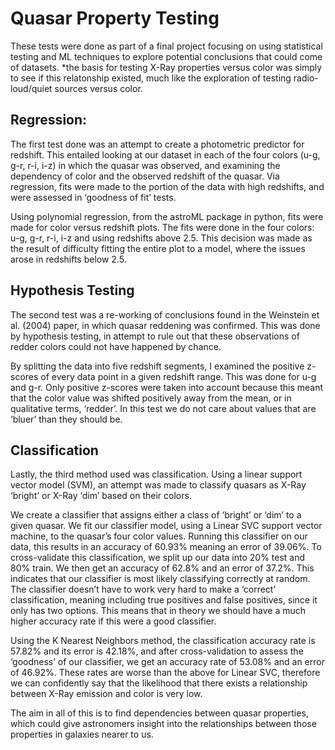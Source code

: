 # Quasar Property Testing
These tests were done as part of a final project focusing on using statistical testing and ML techniques to explore potential conclusions that could come of datasets. *the basis for testing X-Ray properties versus color was simply to see if this relatonship existed, much like the exploration of testing radio-loud/quiet sources versus color.

## Regression:
The first test done was an attempt to create a photometric predictor for redshift. This entailed looking at our dataset in each of the four colors (u-g, g-r, r-i, i-z) in which the quasar was observed, and examining the dependency of color and the observed redshift of the quasar. Via regression, fits were made to the portion of the data with high redshifts, and were assessed in ‘goodness of fit’ tests.

Using polynomial regression, from the astroML package in python, fits were made for color versus redshift plots. The fits were done in the four colors: u-g, g-r, r-i, i-z and using redshifts above 2.5. This decision was made as the result of difficulty fitting the entire plot to a model, where the issues arose in redshifts below 2.5.

## Hypothesis Testing
The second test was a re-working of conclusions found in the Weinstein et al. (2004) paper, in which quasar reddening was confirmed. This was done by hypothesis testing, in attempt to rule out that these observations of redder colors could not have happened by chance.

By splitting the data into five redshift segments, I examined the positive z-scores of every data point in a given redshift range. This was done for u-g and g-r. Only positive z-scores were taken into account because this meant that the color value was shifted positively away from the mean, or in qualitative terms, ‘redder’. In this test we do not care about values that are ‘bluer’ than they should be.  

## Classification
Lastly, the third method used was classification. Using a linear support vector model (SVM), an attempt was made to classify quasars as X-Ray ‘bright’ or X-Ray ‘dim’ based on their colors. 

We create a classifier that assigns either a class of ‘bright’ or ‘dim’ to a given quasar. We fit our classifier model, using a Linear SVC support vector machine, to the quasar’s four color values. Running this classifier on our data, this results in an accuracy of 60.93% meaning an error of 39.06%. To cross-validate this classification, we split up our data into 20% test and 80% train. We then get an accuracy of 62.8% and an error of 37.2%. This indicates that our classifier is most likely classifying correctly at random. The classifier doesn’t have to work very hard to make a ‘correct’ classification, meaning including true positives and false positives, since it only has two options. This means that in theory we should have a much higher accuracy rate if this were a good classifier.

Using the K Nearest Neighbors method, the classification accuracy rate is 57.82% and its error is 42.18%, and after cross-validation to assess the ‘goodness’ of our classifier, we get an accuracy rate of 53.08% and an error of 46.92%. These rates are worse than the above for Linear SVC, therefore we can confidently say that the likelihood that there exists a relationship between X-Ray emission and color is very low. 


The aim in all of this is to find dependencies between quasar properties, which could give astronomers insight into the relationships between those properties in galaxies nearer to us. 
